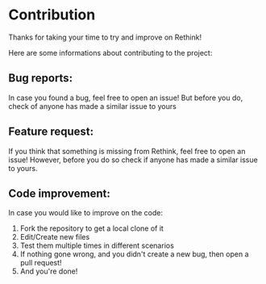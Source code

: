 # Contribution
Thanks for taking your time to try and improve on Rethink!

Here are some informations about contributing to the project:

## Bug reports:
In case you found a bug, feel free to open an issue! But before you do, check of anyone has made a similar issue to yours

## Feature request:
If you think that something is missing from Rethink, feel free to open an issue! However, before you do so check if anyone has made a similar issue to yours.

## Code improvement:
In case you would like to improve on the code:

1. Fork the repository to get a local clone of it
2. Edit/Create new files
3. Test them multiple times in different scenarios
4. If nothing gone wrong, and you didn't create a new bug, then open a pull request!
5. And you're done!

